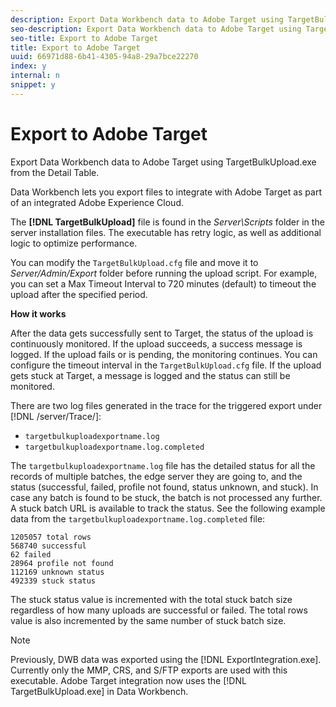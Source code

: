 ```yaml
---
description: Export Data Workbench data to Adobe Target using TargetBulkUpload.exe from the Detail Table.
seo-description: Export Data Workbench data to Adobe Target using TargetBulkUpload.exe from the Detail Table.
seo-title: Export to Adobe Target
title: Export to Adobe Target
uuid: 66971d88-6b41-4305-94a8-29a7bce22270
index: y
internal: n
snippet: y
---
```


# Export to Adobe Target

Export Data Workbench data to Adobe Target using TargetBulkUpload.exe from the Detail Table.

Data Workbench lets you export files to integrate with Adobe Target as part of an integrated Adobe Experience Cloud.

The **[!DNL TargetBulkUpload]** file is found in the *Server\Scripts* folder in the server installation files. The executable has retry logic, as well as additional logic to optimize performance.

You can modify the `TargetBulkUpload.cfg` file and move it to *Server/Admin/Export* folder before running the upload script. For example, you can set a Max Timeout Interval to 720 minutes (default) to timeout the upload after the specified period.

**How it works**

After the data gets successfully sent to Target, the status of the upload is continuously monitored. If the upload succeeds, a success message is logged. If the upload fails or is pending, the monitoring continues. You can configure the timeout interval in the `TargetBulkUpload.cfg` file. If the upload gets stuck at Target, a message is logged and the status can still be monitored.

There are two log files generated in the trace for the triggered export under [!DNL /server/Trace/]:

* `targetbulkuploadexportname.log` 
* `targetbulkuploadexportname.log.completed`

The `targetbulkuploadexportname.log` file has the detailed status for all the records of multiple batches, the edge server they are going to, and the status (successful, failed, profile not found, status unknown, and stuck). In case any batch is found to be stuck, the batch is not processed any further. A stuck batch URL is available to track the status. See the following example data from the `targetbulkuploadexportname.log.completed` file:

```
1205057 total rows 
568740 successful 
62 failed 
28964 profile not found 
112169 unknown status 
492339 stuck status
```

The stuck status value is incremented with the total stuck batch size regardless of how many uploads are successful or failed. The total rows value is also incremented by the same number of stuck batch size.

>[!NOTE]
>
>Previously, DWB data was exported using the [!DNL ExportIntegration.exe]. Currently only the MMP, CRS, and S/FTP exports are used with this executable. Adobe Target integration now uses the [!DNL TargetBulkUpload.exe] in Data Workbench.

